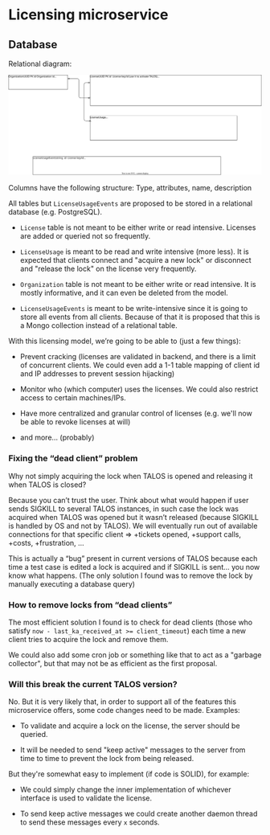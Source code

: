 # Licensing microservice

## Database

Relational diagram: 

![Relational diagram](licensing-relational.svg)


Columns have the following structure: Type, attributes, name, description

All tables but `LicenseUsageEvents` are proposed to be stored in a relational database (e.g. PostgreSQL).

- `License` table is not meant to be either write or read intensive. Licenses are added or queried not so frequently.

- `LicenseUsage` is meant to be read and write intensive (more less). It is expected that clients connect and "acquire a new lock" or disconnect and "release the lock" on the license very frequently.

- `Organization` table is not meant to be either write or read intensive. It is mostly informative, and it can even be deleted from the model.

- `LicenseUsageEvents` is meant to be write-intensive since it is going to store all events from all clients. Because of that it is proposed that this is a Mongo collection instead of a relational table.

With this licensing model, we’re going to be able to (just a few things):

- Prevent cracking (licenses are validated in backend, and there is a limit of concurrent clients. We could even add a 1-1 table mapping of client id and IP addresses to prevent session hijacking)

- Monitor who (which computer) uses the licenses. We could also restrict access to certain machines/IPs.

- Have more centralized and granular control of licenses (e.g. we'll now be able to revoke licenses at will)

- and more… (probably)


### Fixing the “dead client” problem

Why not simply acquiring the lock when TALOS is opened and releasing it when TALOS is closed?

Because you can’t trust the user. Think about what would happen if user sends SIGKILL to several TALOS instances, in such case the lock was acquired when TALOS was opened but it wasn’t released (because SIGKILL is handled by OS and not by TALOS). We will eventually run out of available connections for that specific client => +tickets opened, +support calls, +costs, +frustration, ...

This is actually a “bug” present in current versions of TALOS because each time a test case is edited a lock is acquired and if SIGKILL is sent... you now know what happens. (The only solution I found was to remove the lock by manually executing a database query)


### How to remove locks from “dead clients”

The most efficient solution I found is to check for dead clients (those who satisfy `now - last_ka_received_at >= client_timeout`) each time a new client tries to acquire the lock and remove them.

We could also add some cron job or something like that to act as a "garbage collector", but that may not be as efficient as the first proposal.

### Will this break the current TALOS version?

No. But it is very likely that, in order to support all of the features this microservice offers, some code changes need to be made. Examples:

- To validate and acquire a lock on the license, the server should be queried.

- It will be needed to send "keep active" messages to the server from time to time to prevent the lock from being released.

But they're somewhat easy to implement (if code is SOLID), for example:

- We could simply change the inner implementation of whichever interface is used to validate the license.

- To send keep active messages we could create another daemon thread to send these messages every `x` seconds.